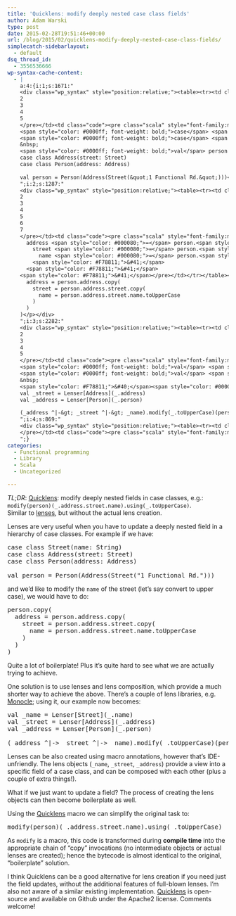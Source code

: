 ```yaml
---
title: 'Quicklens: modify deeply nested case class fields'
author: Adam Warski
type: post
date: 2015-02-28T19:51:46+00:00
url: /blog/2015/02/quicklens-modify-deeply-nested-case-class-fields/
simplecatch-sidebarlayout:
  - default
dsq_thread_id:
  - 3556536666
wp-syntax-cache-content:
  - |
    a:4:{i:1;s:1671:"
    <div class="wp_syntax" style="position:relative;"><table><tr><td class="line_numbers"><pre>1
    2
    3
    4
    5
    </pre></td><td class="code"><pre class="scala" style="font-family:monospace;"><span style="color: #0000ff; font-weight: bold;">case</span> <span style="color: #0000ff; font-weight: bold;">class</span> Street<span style="color: #F78811;">&#40;</span>name<span style="color: #000080;">:</span> String<span style="color: #F78811;">&#41;</span>
    <span style="color: #0000ff; font-weight: bold;">case</span> <span style="color: #0000ff; font-weight: bold;">class</span> Address<span style="color: #F78811;">&#40;</span>street<span style="color: #000080;">:</span> Street<span style="color: #F78811;">&#41;</span>
    <span style="color: #0000ff; font-weight: bold;">case</span> <span style="color: #0000ff; font-weight: bold;">class</span> Person<span style="color: #F78811;">&#40;</span>address<span style="color: #000080;">:</span> Address<span style="color: #F78811;">&#41;</span>
    &nbsp;
    <span style="color: #0000ff; font-weight: bold;">val</span> person <span style="color: #000080;">=</span> Person<span style="color: #F78811;">&#40;</span>Address<span style="color: #F78811;">&#40;</span>Street<span style="color: #F78811;">&#40;</span><span style="color: #6666FF;">&quot;1 Functional Rd.&quot;</span><span style="color: #F78811;">&#41;</span><span style="color: #F78811;">&#41;</span><span style="color: #F78811;">&#41;</span></pre></td></tr></table><p class="theCode" style="display:none;">case class Street(name: String)
    case class Address(street: Street)
    case class Person(address: Address)
    
    val person = Person(Address(Street(&quot;1 Functional Rd.&quot;)))</p></div>
    ";i:2;s:1287:"
    <div class="wp_syntax" style="position:relative;"><table><tr><td class="line_numbers"><pre>1
    2
    3
    4
    5
    6
    7
    </pre></td><td class="code"><pre class="scala" style="font-family:monospace;">person.<span style="color: #000000;">copy</span><span style="color: #F78811;">&#40;</span>
      address <span style="color: #000080;">=</span> person.<span style="color: #000000;">address</span>.<span style="color: #000000;">copy</span><span style="color: #F78811;">&#40;</span>
        street <span style="color: #000080;">=</span> person.<span style="color: #000000;">address</span>.<span style="color: #000000;">street</span>.<span style="color: #000000;">copy</span><span style="color: #F78811;">&#40;</span>
          name <span style="color: #000080;">=</span> person.<span style="color: #000000;">address</span>.<span style="color: #000000;">street</span>.<span style="color: #000000;">name</span>.<span style="color: #000000;">toUpperCase</span>
        <span style="color: #F78811;">&#41;</span>
      <span style="color: #F78811;">&#41;</span>
    <span style="color: #F78811;">&#41;</span></pre></td></tr></table><p class="theCode" style="display:none;">person.copy(
      address = person.address.copy(
        street = person.address.street.copy(
          name = person.address.street.name.toUpperCase
        )
      )
    )</p></div>
    ";i:3;s:2282:"
    <div class="wp_syntax" style="position:relative;"><table><tr><td class="line_numbers"><pre>1
    2
    3
    4
    5
    </pre></td><td class="code"><pre class="scala" style="font-family:monospace;"><span style="color: #0000ff; font-weight: bold;">val</span> <span style="color: #000080;">_</span>name <span style="color: #000080;">=</span> Lenser<span style="color: #F78811;">&#91;</span>Street<span style="color: #F78811;">&#93;</span><span style="color: #F78811;">&#40;</span><span style="color: #000080;">_</span>.<span style="color: #000000;">name</span><span style="color: #F78811;">&#41;</span>
    <span style="color: #0000ff; font-weight: bold;">val</span> <span style="color: #000080;">_</span>street <span style="color: #000080;">=</span> Lenser<span style="color: #F78811;">&#91;</span>Address<span style="color: #F78811;">&#93;</span><span style="color: #F78811;">&#40;</span><span style="color: #000080;">_</span>.<span style="color: #000000;">address</span><span style="color: #F78811;">&#41;</span>
    <span style="color: #0000ff; font-weight: bold;">val</span> <span style="color: #000080;">_</span>address <span style="color: #000080;">=</span> Lenser<span style="color: #F78811;">&#91;</span>Person<span style="color: #F78811;">&#93;</span><span style="color: #F78811;">&#40;</span><span style="color: #000080;">_</span>.<span style="color: #000000;">person</span><span style="color: #F78811;">&#41;</span>
    &nbsp;
    <span style="color: #F78811;">&#40;</span><span style="color: #000080;">_</span>address ^|-<span style="color: #000080;">&gt;</span> <span style="color: #000080;">_</span>street ^|-<span style="color: #000080;">&gt;</span> <span style="color: #000080;">_</span>name<span style="color: #F78811;">&#41;</span>.<span style="color: #000000;">modify</span><span style="color: #F78811;">&#40;</span><span style="color: #000080;">_</span>.<span style="color: #000000;">toUpperCase</span><span style="color: #F78811;">&#41;</span><span style="color: #F78811;">&#40;</span>person<span style="color: #F78811;">&#41;</span></pre></td></tr></table><p class="theCode" style="display:none;">val _name = Lenser[Street](_.name)
    val _street = Lenser[Address](_.address)
    val _address = Lenser[Person](_.person)
    
    (_address ^|-&gt; _street ^|-&gt; _name).modify(_.toUpperCase)(person)</p></div>
    ";i:4;s:869:"
    <div class="wp_syntax" style="position:relative;"><table><tr><td class="line_numbers"><pre>1
    </pre></td><td class="code"><pre class="scala" style="font-family:monospace;">modify<span style="color: #F78811;">&#40;</span>person<span style="color: #F78811;">&#41;</span><span style="color: #F78811;">&#40;</span><span style="color: #000080;">_</span>.<span style="color: #000000;">address</span>.<span style="color: #000000;">street</span>.<span style="color: #000000;">name</span><span style="color: #F78811;">&#41;</span>.<span style="color: #000000;">using</span><span style="color: #F78811;">&#40;</span><span style="color: #000080;">_</span>.<span style="color: #000000;">toUpperCase</span><span style="color: #F78811;">&#41;</span></pre></td></tr></table><p class="theCode" style="display:none;">modify(person)(_.address.street.name).using(_.toUpperCase)</p></div>
    ";}
categories:
  - Functional programming
  - Library
  - Scala
  - Uncategorized

---
```

_TL;DR_: [Quicklens][1]: modify deeply nested fields in case classes, e.g.:  
`modify(person)(_.address.street.name).using(_.toUpperCase)`.  
Similar to [lenses][2], but without the actual lens creation.

Lenses are very useful when you have to update a deeply nested field in a hierarchy of case classes. For example if we have:

<pre lang="scala" line="1">case class Street(name: String)
case class Address(street: Street)
case class Person(address: Address)

val person = Person(Address(Street("1 Functional Rd.")))
</pre>

and we’d like to modify the `name` of the street (let’s say convert to upper case), we would have to do:

<pre lang="scala" line="1">person.copy(
  address = person.address.copy(
    street = person.address.street.copy(
      name = person.address.street.name.toUpperCase
    )
  )
)
</pre>

Quite a lot of boilerplate! Plus it’s quite hard to see what we are actually trying to achieve.

One solution is to use lenses and lens composition, which provide a much shorter way to achieve the above. There’s a couple of lens libraries, e.g. [Monocle][3]; using it, our example now becomes:

<pre lang="scala" line="1">val _name = Lenser[Street](_.name)
val _street = Lenser[Address](_.address)
val _address = Lenser[Person](_.person)

(_address ^|-> _street ^|-> _name).modify(_.toUpperCase)(person)
</pre>

Lenses can be also created using macro annotations, however that’s IDE-unfriendly. The lens objects (`_name`, `_street`, `_address`) provide a view into a specific field of a case class, and can be composed with each other (plus a couple of extra things!).

What if we just want to update a field? The process of creating the lens objects can then become boilerplate as well.

Using the [Quicklens][1] macro we can simplify the original task to:

<pre lang="scala" line="1">modify(person)(_.address.street.name).using(_.toUpperCase)
</pre>

As `modify` is a macro, this code is transformed during **compile time** into the appropriate chain of &#8220;copy&#8221; invocations (no intermediate objects or actual lenses are created); hence the bytecode is almost identical to the original, &#8220;boilerplate&#8221; solution.

I think Quicklens can be a good alternative for lens creation if you need just the field updates, without the additional features of full-blown lenses. I’m also not aware of a similar existing implementation. [Quicklens][1] is open-source and available on Github under the Apache2 license. Comments welcome!

 [1]: https://github.com/adamw/quicklens
 [2]: http://eed3si9n.com/learning-scalaz/Lens.html
 [3]: https://github.com/julien-truffaut/Monocle
